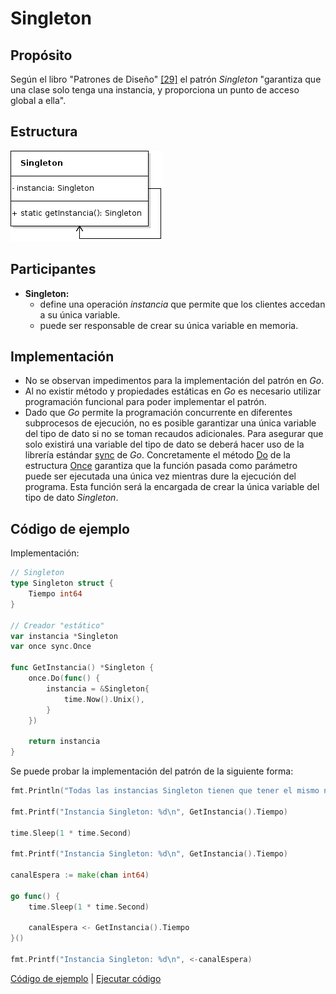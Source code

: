 # Singleton

## Propósito

Según el libro "Patrones de Diseño" [\[29\]](../../../recursos.md) el patrón _Singleton_ "garantiza que una clase solo tenga una instancia, y proporciona un punto de acceso global a ella".

## Estructura

![](../../../.gitbook/assets/singleton.png)

## Participantes

* **Singleton:**
  * define una operación _instancia_ que permite que los clientes accedan a su única variable.
  * puede ser responsable de crear su única variable en memoria.

## Implementación

* No se observan impedimentos para la implementación del patrón en _Go_.
* Al no existir método y propiedades estáticas en _Go_ es necesario utilizar programación funcional para poder implementar el patrón.
* Dado que _Go_ permite la programación concurrente en diferentes subprocesos de ejecución, no es posible garantizar una única variable del tipo de dato si no se toman recaudos adicionales. Para asegurar que solo existirá una variable del tipo de dato se deberá hacer uso de la librería estándar [sync](https://golang.org/pkg/sync/) de _Go_. Concretamente el método [Do](https://golang.org/pkg/sync/#Once.Do) de la estructura [Once](https://golang.org/pkg/sync/#Once) garantiza que la función pasada como parámetro puede ser ejecutada una única vez mientras dure la ejecución del programa. Esta función será la encargada de crear la única variable del tipo de dato _Singleton_.

## Código de ejemplo

Implementación:

```go
// Singleton
type Singleton struct {
    Tiempo int64
}

// Creador "estático"
var instancia *Singleton
var once sync.Once

func GetInstancia() *Singleton {
    once.Do(func() {
        instancia = &Singleton{
            time.Now().Unix(),
        }
    })

    return instancia
}
```

Se puede probar la implementación del patrón de la siguiente forma:

```go
fmt.Println("Todas las instancias Singleton tienen que tener el mismo número")

fmt.Printf("Instancia Singleton: %d\n", GetInstancia().Tiempo)

time.Sleep(1 * time.Second)

fmt.Printf("Instancia Singleton: %d\n", GetInstancia().Tiempo)

canalEspera := make(chan int64)

go func() {
    time.Sleep(1 * time.Second)

    canalEspera <- GetInstancia().Tiempo
}()

fmt.Printf("Instancia Singleton: %d\n", <-canalEspera)
```

[Código de ejemplo](https://github.com/danielspk/designpatternsingo/tree/master/patrones/creacionales/singleton) \| [Ejecutar código](https://play.golang.org/p/Fae3WyvrdIf)

